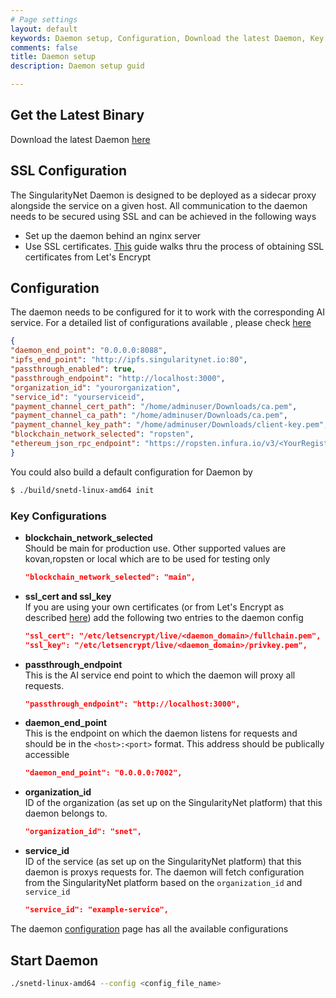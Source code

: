 ```yaml
---
# Page settings
layout: default
keywords: Daemon setup, Configuration, Download the latest Daemon, Key Configurations, Start Daemon
comments: false
title: Daemon setup
description: Daemon setup guid

---
```



## Get the Latest Binary 
Download the latest Daemon [here](https://github.com/singnet/snet-daemon/releases/latest)

## SSL Configuration
The SingularityNet Daemon is designed to be deployed as a sidecar proxy alongside the service on a given host. All communication to the daemon needs to be secured using SSL and can be achieved in the following ways
* Set up the daemon behind an nginx server
* Use SSL certificates. <a href="https://dev.singularitynet.io/docs/ai-developers/daemon-ssl-setup/" target="_blank">This</a> guide walks thru the process of obtaining SSL certificates from Let's Encrypt


## Configuration 

The daemon needs to be configured for it to work with the corresponding AI service. For a detailed list of configurations available , please check [here](https://github.com/singnet/snet-daemon)
 ```json
{
 "daemon_end_point": "0.0.0.0:8088",
 "ipfs_end_point": "http://ipfs.singularitynet.io:80",
 "passthrough_enabled": true,
 "passthrough_endpoint": "http://localhost:3000",
 "organization_id": "yourorganization",
 "service_id": "yourserviceid",
 "payment_channel_cert_path": "/home/adminuser/Downloads/ca.pem",
 "payment_channel_ca_path": "/home/adminuser/Downloads/ca.pem",
 "payment_channel_key_path": "/home/adminuser/Downloads/client-key.pem",
 "blockchain_network_selected": "ropsten",
 "ethereum_json_rpc_endpoint": "https://ropsten.infura.io/v3/<YourRegisterdinfuraiID>"
}

``` 
You could also build a default configuration for Daemon by 
```sh
$ ./build/snetd-linux-amd64 init 
```

### Key Configurations
* **blockchain_network_selected**
  <br/>
  Should be main for production use. Other supported values are kovan,ropsten or local which are to be used for testing only
   ```json
   "blockchain_network_selected": "main",
   ```   

* **ssl_cert and ssl_key**
  <br/>
  If you are using your own certificates (or from Let's Encrypt as described <a href="https://dev.singularitynet.io/docs/ai-developers/daemon-ssl-setup/" target="_blank">here</a>) add the following two entries to the daemon config
   ```json
   "ssl_cert": "/etc/letsencrypt/live/<daemon_domain>/fullchain.pem",
   "ssl_key": "/etc/letsencrypt/live/<daemon_domain>/privkey.pem",
   ``` 
* **passthrough_endpoint**
  <br/>
  This is the AI service end point to which the daemon will proxy all requests.
   ```json
   "passthrough_endpoint": "http://localhost:3000",
   ``` 
* **daemon_end_point**
  <br/>
  This is the endpoint on which the daemon listens for requests and should be in the `<host>:<port>` format. This address should be publically accessible
   ```json
   "daemon_end_point": "0.0.0.0:7002",
   ```   

* **organization_id**
  <br/>
  ID of the organization (as set up on the SingularityNet platform) that this daemon belongs to.
   ```json
   "organization_id": "snet",
   ```   

* **service_id**
  <br/>
  ID of the service (as set up on the SingularityNet platform) that this daemon is proxys requests for. The daemon will fetch configuration from the SingularityNet platform based on the `organization_id` and `service_id`
   ```json
   "service_id": "example-service",
   ```   


The daemon <a href="https://github.com/singnet/snet-daemon#configuration" target="_blank">configuration</a> page has all the available configurations

## Start Daemon
```sh
./snetd-linux-amd64 --config <config_file_name>
```
